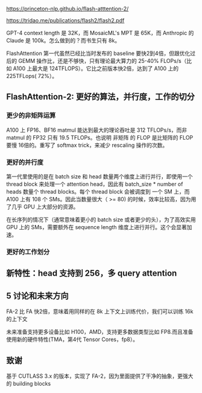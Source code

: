 https://princeton-nlp.github.io/flash-atttention-2/

https://tridao.me/publications/flash2/flash2.pdf

GPT-4 context length 是 32K，而 MosaicML's MPT 是 65K，而 Anthropic 的 Claude 是 100k。怎么做到的？而书生只有 8k。

FlashAttention 第一代虽然已经比当时发布的 baseline 要快2到4倍，但跟优化过后的 GEMM 操作比，还是不够快，只有理论最大算力的 25-40% FLOPs/s（比如 A100 上最大是 124TFLOPS）。它比之前版本快2倍，达到了 A100 上的 225TFLops( 72%）。

## FlashAttention-2: 更好的算法，并行度，工作的切分

### 更少的非矩阵运算
A100 上 FP16、BF16 matmul 能达到最大的理论吞吐是 312 TFLOPs/s，而非 matmul 的 FP32 只有 19.5 TFLOPs。也说明 非矩阵 的 FLOP 是比矩阵的 FLOP 要慢 16倍的。重写了 softmax trick，来减少 rescaling 操作的次数。

### 更好的并行度
第一代里使用的是在 batch size 和 head 数量两个维度上进行并行，即使用一个 thread block 来处理一个 attention head，因此有 batch_size * number of heads 数量个 thread blocks。每个 thread block 会被调度到 一个 SM 上，而 A100 上有 108 个 SMs。因此当数量很大（ >= 80) 的时候，效率比较高，因为用了几乎 GPU 上大部分的资源。

在长序列的情况下（通常意味着更小的 batch size 或者更少的头），为了高效实用 GPU  上的 SMs，需要额外在 sequence length 维度上进行并行。这个会显著加速。

### 更好的工作划分

## 新特性：head 支持到 256，多 query attention

## 5 讨论和未来方向
FA-2 比 FA 快2倍，意味着用同样的在 8k 上下文上训练代价，我们可以训练 16k 的上下文

未来准备支持更多设备比如 H100，AMD，支持更多数据类型比如 FP8.而且准备使用新的硬件特性(TMA，第4代 Tensor Cores，fp8）。

## 致谢
基于 CUTLASS 3.x 的版本，实现了 FA-2，因为里面提供了干净的抽象，更强大的 building blocks
